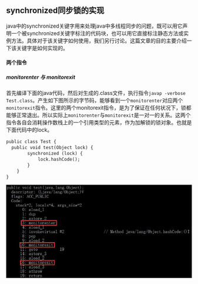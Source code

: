 ## synchronized同步锁的实现
java中的synchronized关键字用来处理java中多线程同步的问题，既可以用它声明一个被synchronized关键字标注的代码块，也可以用它直接标注静态方法或实例方法。具体对于该关键字如何使用，我们另行讨论。这篇文章的目的主要介绍一下该关键字是如何实现的。

#### 两个指令
##### monitorenter 与 monitorexit
首先编译下面的java代码，然后对生成的.class文件，执行指令`javap -verbose Test.class`。产生如下图所示的字节码，能够看到一个`monitorenter`对应两个`monitorexit`指令。这里的两个monitorexit指令，是为了保证在任何状况下，锁都能够正常退出。所以实际上`monitorenter`与`monitorexit`是一对一的关系。这两个指令各自会消耗操作数栈上的一个引用类型的元素，作为加解锁的锁对象。也就是下面代码中的lock。

    public class Test {
      public void test(Object lock) {
            synchronized (lock) {
                lock.hashCode();
            }
        }
    }
![](https://github.com/WalkingNL/Pics/blob/master/synchronized.jpg)
